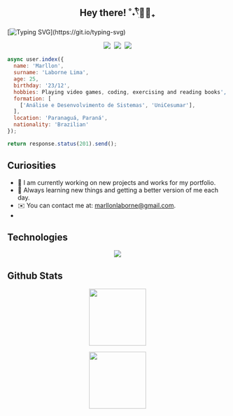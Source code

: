 ## <p align="center"> Hey there! ˚˖𓍢ִ໋🧚🏻₊</p>

[![Typing SVG](https://readme-typing-svg.herokuapp.com?font=JetBrains+Mono&size=24&pause=1000&color=12EF01&center=true&random=false&width=1000&lines=Hello+world!;You+can+call+me+Marllon...;I'm+a+front-end+developer!)](https://git.io/typing-svg)

<samp>
  <p align="center">
    <a href="mailto:marllonlaborne@gmail.com" target="_blank" style="text-decoration: none;">
        <img src="https://img.shields.io/badge/Gmail-000?style=for-the-badge&logo=gmail&logoColor=12EF01">
    </a>
    <a href="https://www.instagram.com/marllonlab/" target="_blank" style="text-decoration: none;">
        <img src="https://img.shields.io/badge/Instagram-000?style=for-the-badge&logo=instagram&logoColor=12EF01">
    </a>
    <a href="https://www.linkedin.com/in/marllonlaborne/" target="_blank" style="text-decoration: none;">
      <img src="https://img.shields.io/badge/LinkedIn-000?style=for-the-badge&logo=linkedin&logoColor=12EF01">
    </a>
  </p>
</samp>

```javascript
async user.index({
  name: 'Marllon',
  surname: 'Laborne Lima',
  age: 25,
  birthday: '23/12',
  hobbies: Playing video games, coding, exercising and reading books',
  formation: [
    ['Análise e Desenvolvimento de Sistemas', 'UniCesumar'],
  ],
  location: 'Paranaguá, Paraná',
  nationality: 'Brazilian'
});

return response.status(201).send();
```

## Curiosities

- 🚀  I am currently working on new projects and works for my portfolio.
- 🌿  Always learning new things and getting a better version of me each day.
- ✉️  You can contact me at: marllonlaborne@gmail.com.
- 

## Technologies

<p align="center">
  <a href="https://skillicons.dev">
    <img src="https://skillicons.dev/icons?i=figma,html,css,js,ts,react,nodejs,expressjs,c,cs,java,mysql,git&perline=9" />
  </a>
</p>

## Github Stats

<div align="center">
  <img 
    height="130em" 
    src="https://github-readme-stats.vercel.app/api?username=marllonlaborne&theme=merko&show_icons=true&count_private=true&include_all_commits=true"
    >
    
  <img
    height="130em"
    src="https://github-readme-stats.vercel.app/api/top-langs/?username=marllonlaborne&theme=merko&layout=compact"
    >
</div>
